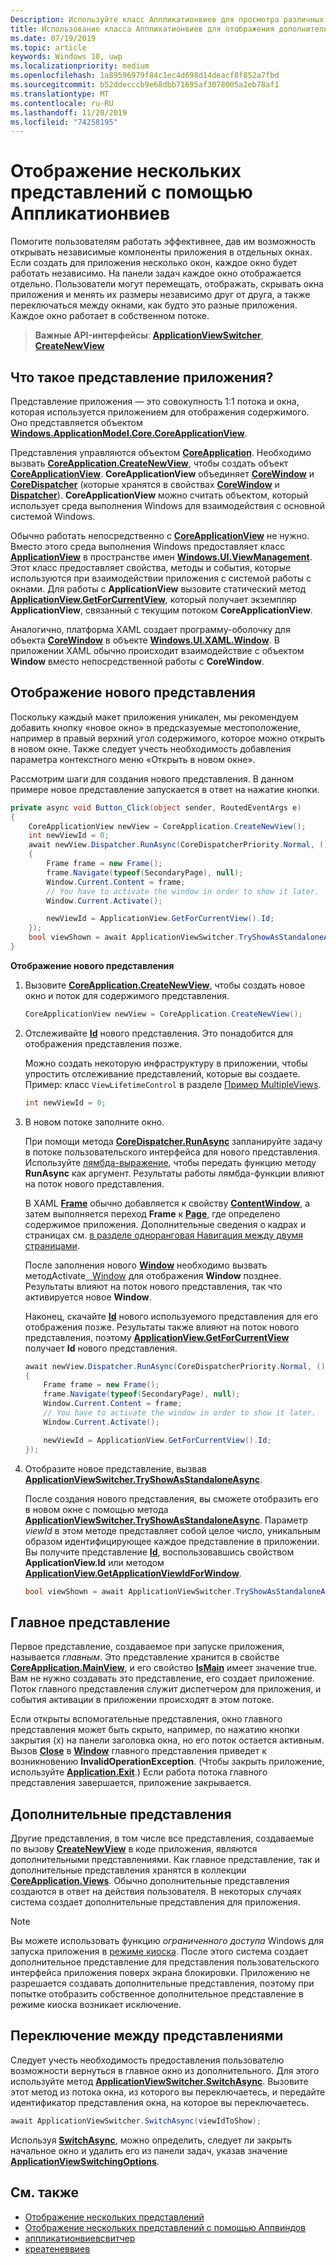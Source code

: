 ```yaml
---
Description: Используйте класс Аппликатионвиев для просмотра различных частей приложения в отдельных окнах.
title: Использование класса Аппликатионвиев для отображения дополнительных окон для приложения
ms.date: 07/19/2019
ms.topic: article
keywords: Windows 10, uwp
ms.localizationpriority: medium
ms.openlocfilehash: 1a89596979f84c1ec4d698d14deacf8f852a7fbd
ms.sourcegitcommit: b52ddecccb9e68dbb71695af3078005a2eb78af1
ms.translationtype: MT
ms.contentlocale: ru-RU
ms.lasthandoff: 11/20/2019
ms.locfileid: "74258195"
---
```

# <a name="show-multiple-views-with-applicationview"></a>Отображение нескольких представлений с помощью Аппликатионвиев

Помогите пользователям работать эффективнее, дав им возможность открывать независимые компоненты приложения в отдельных окнах. Если создать для приложения несколько окон, каждое окно будет работать независимо. На панели задач каждое окно отображается отдельно. Пользователи могут перемещать, отображать, скрывать окна приложения и менять их размеры независимо друг от друга, а также переключаться между окнами, как будто это разные приложения. Каждое окно работает в собственном потоке.

> **Важные API-интерфейсы**: [**ApplicationViewSwitcher**](https://docs.microsoft.com/uwp/api/Windows.UI.ViewManagement.ApplicationViewSwitcher), [**CreateNewView**](https://docs.microsoft.com/uwp/api/windows.applicationmodel.core.coreapplication.createnewview)

## <a name="what-is-a-view"></a>Что такое представление приложения?

Представление приложения — это совокупность 1:1 потока и окна, которая используется приложением для отображения содержимого. Оно представляется объектом [**Windows.ApplicationModel.Core.CoreApplicationView**](https://docs.microsoft.com/uwp/api/Windows.ApplicationModel.Core.CoreApplicationView).

Представления управляются объектом [**CoreApplication**](https://docs.microsoft.com/uwp/api/Windows.ApplicationModel.Core.CoreApplication). Необходимо вызвать [**CoreApplication.CreateNewView**](https://docs.microsoft.com/uwp/api/windows.applicationmodel.core.coreapplication.createnewview), чтобы создать объект [**CoreApplicationView**](https://docs.microsoft.com/uwp/api/Windows.ApplicationModel.Core.CoreApplicationView). **CoreApplicationView** объединяет [**CoreWindow**](https://docs.microsoft.com/uwp/api/Windows.UI.Core.CoreWindow) и [**CoreDispatcher**](https://docs.microsoft.com/uwp/api/Windows.UI.Core.CoreDispatcher) (которые хранятся в свойствах [**CoreWindow**](https://docs.microsoft.com/uwp/api/windows.applicationmodel.core.coreapplicationview.corewindow) и [**Dispatcher**](https://docs.microsoft.com/uwp/api/windows.applicationmodel.core.coreapplicationview.dispatcher)). **CoreApplicationView** можно считать объектом, который использует среда выполнения Windows для взаимодействия с основной системой Windows.

Обычно работать непосредственно с [**CoreApplicationView**](https://docs.microsoft.com/uwp/api/Windows.ApplicationModel.Core.CoreApplicationView) не нужно. Вместо этого среда выполнения Windows предоставляет класс [**ApplicationView**](https://docs.microsoft.com/uwp/api/Windows.UI.ViewManagement.ApplicationView) в пространстве имен [**Windows.UI.ViewManagement**](https://docs.microsoft.com/uwp/api/Windows.UI.ViewManagement). Этот класс предоставляет свойства, методы и события, которые используются при взаимодействии приложения с системой работы с окнами. Для работы с **ApplicationView** вызовите статический метод [**ApplicationView.GetForCurrentView**](https://docs.microsoft.com/uwp/api/windows.ui.viewmanagement.applicationview.getforcurrentview), который получает экземпляр **ApplicationView**, связанный с текущим потоком **CoreApplicationView**.

Аналогично, платформа XAML создает программу-оболочку для объекта [**CoreWindow**](https://docs.microsoft.com/uwp/api/Windows.UI.Core.CoreWindow) в объекте [**Windows.UI.XAML.Window**](https://docs.microsoft.com/uwp/api/Windows.UI.Xaml.Window). В приложении XAML обычно происходит взаимодействие с объектом **Window** вместо непосредственной работы с **CoreWindow**.

## <a name="show-a-new-view"></a>Отображение нового представления

Поскольку каждый макет приложения уникален, мы рекомендуем добавить кнопку «новое окно» в предсказуемые местоположение, например в правый верхний угол содержимого, которое можно открыть в новом окне. Также следует учесть необходимость добавления параметра контекстного меню «Открыть в новом окне».

Рассмотрим шаги для создания нового представления. В данном примере новое представление запускается в ответ на нажатие кнопки.

```csharp
private async void Button_Click(object sender, RoutedEventArgs e)
{
    CoreApplicationView newView = CoreApplication.CreateNewView();
    int newViewId = 0;
    await newView.Dispatcher.RunAsync(CoreDispatcherPriority.Normal, () =>
    {
        Frame frame = new Frame();
        frame.Navigate(typeof(SecondaryPage), null);   
        Window.Current.Content = frame;
        // You have to activate the window in order to show it later.
        Window.Current.Activate();

        newViewId = ApplicationView.GetForCurrentView().Id;
    });
    bool viewShown = await ApplicationViewSwitcher.TryShowAsStandaloneAsync(newViewId);
}
```

**Отображение нового представления**

1.  Вызовите [**CoreApplication.CreateNewView**](https://docs.microsoft.com/uwp/api/windows.applicationmodel.core.coreapplication.createnewview), чтобы создать новое окно и поток для содержимого представления.

    ```csharp
    CoreApplicationView newView = CoreApplication.CreateNewView();
    ```

2.  Отслеживайте [**Id**](https://docs.microsoft.com/uwp/api/windows.ui.viewmanagement.applicationview.id) нового представления. Это понадобится для отображения представления позже.

    Можно создать некоторую инфраструктуру в приложении, чтобы упростить отслеживание представлений, которые вы создаете. Пример: класс `ViewLifetimeControl` в разделе [Пример MultipleViews](https://github.com/Microsoft/Windows-universal-samples/tree/master/Samples/MultipleViews).

    ```csharp
    int newViewId = 0;
    ```

3.  В новом потоке заполните окно.

    При помощи метода [**CoreDispatcher.RunAsync**](https://docs.microsoft.com/uwp/api/windows.ui.core.coredispatcher.runasync) запланируйте задачу в потоке пользовательского интерфейса для нового представления. Используйте [лямбда-выражение](https://msdn.microsoft.com/library/bb397687.aspx), чтобы передать функцию методу **RunAsync** как аргумент. Результаты работы лямбда-функции влияют на поток нового представления.

    В XAML [**Frame**](https://docs.microsoft.com/uwp/api/Windows.UI.Xaml.Controls.Frame) обычно добавляется к свойству [**Content**](https://docs.microsoft.com/uwp/api/Windows.UI.Xaml.Window)[**Window**](https://docs.microsoft.com/uwp/api/windows.ui.xaml.window.content), а затем выполняется переход **Frame** к [**Page**](https://docs.microsoft.com/uwp/api/Windows.UI.Xaml.Controls.Page), где определено содержимое приложения. Дополнительные сведения о кадрах и страницах см. [в разделе одноранговая Навигация между двумя страницами](../basics/navigate-between-two-pages.md).

    После заполнения нового [**Window**](https://docs.microsoft.com/uwp/api/Windows.UI.Xaml.Window) необходимо вызвать методActivate[ **&nbsp;** Window](https://docs.microsoft.com/uwp/api/windows.ui.xaml.window.activate) для отображения **Window** позднее. Результаты влияют на поток нового представления, так что активируется новое **Window**.

    Наконец, скачайте [**Id**](https://docs.microsoft.com/uwp/api/windows.ui.viewmanagement.applicationview.id) нового используемого представления для его отображения позже. Результаты также влияют на поток нового представления, поэтому [**ApplicationView.GetForCurrentView**](https://docs.microsoft.com/uwp/api/windows.ui.viewmanagement.applicationview.getforcurrentview) получает **Id** нового представления.

    ```csharp
    await newView.Dispatcher.RunAsync(CoreDispatcherPriority.Normal, () =>
    {
        Frame frame = new Frame();
        frame.Navigate(typeof(SecondaryPage), null);   
        Window.Current.Content = frame;
        // You have to activate the window in order to show it later.
        Window.Current.Activate();

        newViewId = ApplicationView.GetForCurrentView().Id;
    });
    ```

4.  Отобразите новое представление, вызвав [**ApplicationViewSwitcher.TryShowAsStandaloneAsync**](https://docs.microsoft.com/uwp/api/windows.ui.viewmanagement.applicationviewswitcher.tryshowasstandaloneasync).

    После создания нового представления, вы сможете отобразить его в новом окне с помощью метода [**ApplicationViewSwitcher.TryShowAsStandaloneAsync**](https://docs.microsoft.com/uwp/api/windows.ui.viewmanagement.applicationviewswitcher.tryshowasstandaloneasync). Параметр *viewId* в этом методе представляет собой целое число, уникальным образом идентифицирующее каждое представление в приложении. Вы получите представление [**Id**](https://docs.microsoft.com/uwp/api/windows.ui.viewmanagement.applicationview.id), воспользовавшись свойством **ApplicationView.Id** или методом [**ApplicationView.GetApplicationViewIdForWindow**](https://docs.microsoft.com/uwp/api/windows.ui.viewmanagement.applicationview.getapplicationviewidforwindow).

    ```csharp
    bool viewShown = await ApplicationViewSwitcher.TryShowAsStandaloneAsync(newViewId);
    ```

## <a name="the-main-view"></a>Главное представление


Первое представление, создаваемое при запуске приложения, называется *главным*. Это представление хранится в свойстве [**CoreApplication.MainView**](https://docs.microsoft.com/uwp/api/windows.applicationmodel.core.coreapplication.mainview), и его свойство [**IsMain**](https://docs.microsoft.com/uwp/api/windows.applicationmodel.core.coreapplicationview.ismain) имеет значение true. Вам не нужно создавать это представление, его создает приложение. Поток главного представления служит диспетчером для приложения, и события активации в приложении происходят в этом потоке.

Если открыты вспомогательные представления, окно главного представления может быть скрыто, например, по нажатию кнопки закрытия (x) на панели заголовка окна, но его поток остается активным. Вызов [**Close**](https://docs.microsoft.com/uwp/api/windows.ui.xaml.window.close) в [**Window**](https://docs.microsoft.com/uwp/api/Windows.UI.Xaml.Window) главного представления приведет к возникновению **InvalidOperationException**. (Чтобы закрыть приложение, используйте [**Application.Exit**](https://docs.microsoft.com/uwp/api/windows.ui.xaml.application.exit).) Если работа потока главного представления завершается, приложение закрывается.

## <a name="secondary-views"></a>Дополнительные представления


Другие представления, в том числе все представления, создаваемые по вызову [**CreateNewView**](https://docs.microsoft.com/uwp/api/windows.applicationmodel.core.coreapplication.createnewview) в коде приложения, являются дополнительными представлениями. Как главное представление, так и дополнительные представления хранятся в коллекции [**CoreApplication.Views**](https://docs.microsoft.com/uwp/api/windows.applicationmodel.core.coreapplication.views). Обычно дополнительные представления создаются в ответ на действия пользователя. В некоторых случаях система создает дополнительные представления для приложения.

> [!NOTE]
> Вы можете использовать функцию *ограниченного доступа* Windows для запуска приложения в [режиме киоска](https://docs.microsoft.com/windows/manage/set-up-a-device-for-anyone-to-use). После этого система создает дополнительное представление для представления пользовательского интерфейса приложения поверх экрана блокировки. Приложению не разрешается создавать дополнительные представления, поэтому при попытке отобразить собственное дополнительное представление в режиме киоска возникает исключение.

## <a name="switch-from-one-view-to-another"></a>Переключение между представлениями

Следует учесть необходимость предоставления пользователю возможности вернуться в главное окно из дополнительного. Для этого используйте метод [**ApplicationViewSwitcher.SwitchAsync**](https://docs.microsoft.com/uwp/api/windows.ui.viewmanagement.applicationviewswitcher.switchasync). Вызовите этот метод из потока окна, из которого вы переключаетесь, и передайте идентификатор представления окна, на которое вы переключаетесь.

```csharp
await ApplicationViewSwitcher.SwitchAsync(viewIdToShow);
```

Используя [**SwitchAsync**](https://docs.microsoft.com/uwp/api/windows.ui.viewmanagement.applicationviewswitcher.switchasync), можно определить, следует ли закрыть начальное окно и удалить его из панели задач, указав значение [**ApplicationViewSwitchingOptions**](https://docs.microsoft.com/uwp/api/Windows.UI.ViewManagement.ApplicationViewSwitchingOptions).

## <a name="related-topics"></a>См. также

- [Отображение нескольких представлений](show-multiple-views.md)
- [Отображение нескольких представлений с помощью Аппвиндов](app-window.md)
- [аппликатионвиевсвитчер](https://docs.microsoft.com/uwp/api/Windows.UI.ViewManagement.ApplicationViewSwitcher)
- [креатеневвиев](https://docs.microsoft.com/uwp/api/windows.applicationmodel.core.coreapplication.createnewview)
